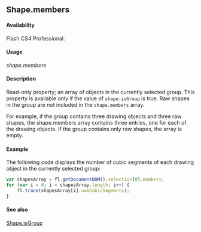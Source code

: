 ## Shape.members

#### Availability

Flash CS4 Professional.

#### Usage

*shape.members*

#### Description

Read-only property; an array of objects in the currently selected group. This property is available only if the value of
`shape.isGroup` is true. Raw shapes in the group are not included in the `shape.members` array.

For example, if the group contains three drawing objects and three raw shapes, the shape.members array contains three entries, one for each of the drawing objects. If the group contains only raw shapes, the array is empty.

#### Example

The following code displays the number of cubic segments of each drawing object in the currently selected group:

```javascript
var shapesArray = fl.getDocumentDOM().selection[0].members;
for (var i = 0; i < shapesArray.length; i++) {
    fl.trace(shapesArray[i].numCubicSegments);
}
```

#### See also

[Shape.isGroup](../Shape_object/Shape8.md)
